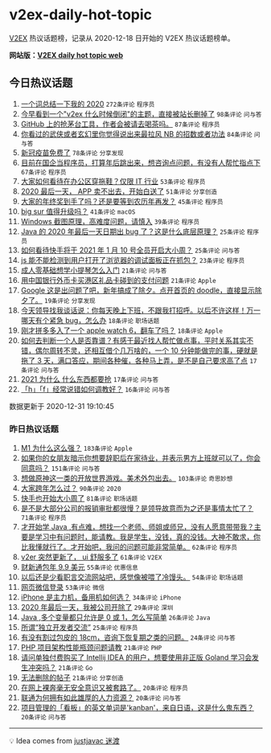 # v2ex-daily-hot-topic

[V2EX](https://www.v2ex.com/) 热议话题榜，记录从 2020-12-18 日开始的 V2EX 热议话题榜单。

**网站版：[V2EX daily hot topic web](https://realleonardo.github.io/v2ex-daily-hot-topic-web/)**

## 今日热议话题

<!-- TODAY BEGIN -->

1. [一个词总结一下我的 2020](https://www.v2ex.com/t/740578) `272条评论` `程序员`
1. [今早看到一个"v2ex 什么时候倒闭"的主题，直接被站长删掉了](https://www.v2ex.com/t/740587) `98条评论` `问与答`
1. [GitHub 上的抢茅台工具，作者会被请去喝茶吗。](https://www.v2ex.com/t/740630) `87条评论` `程序员`
1. [你看过的武侠或者玄幻里你觉得说出来最拉风 NB 的招数或者功法](https://www.v2ex.com/t/740606) `84条评论` `问与答`
1. [新冠疫苗免费了](https://www.v2ex.com/t/740635) `78条评论` `分享发现`
1. [目前在国企当程序员，打算年后跳出来，想咨询点问题，有没有人帮忙指点下](https://www.v2ex.com/t/740580) `67条评论` `程序员`
1. [大家如何看待在办公区穿拖鞋？仅限 IT 行业](https://www.v2ex.com/t/740625) `53条评论` `程序员`
1. [2020 最后一天， APP 卖不出去，开始白送了](https://www.v2ex.com/t/740716) `51条评论` `分享创造`
1. [大家的年终奖到手了吗？还是要等到农历年再发？](https://www.v2ex.com/t/740676) `45条评论` `程序员`
1. [big sur 值得升级吗？](https://www.v2ex.com/t/740537) `41条评论` `macOS`
1. [Windows 截图原理，高难度问题，请慎入](https://www.v2ex.com/t/740500) `39条评论` `程序员`
1. [Java 的 2020 年最后一天日期出 bug 了？这是什么底层原理？](https://www.v2ex.com/t/740615) `25条评论` `程序员`
1. [如何看待快手将于 2021 年 1 月 10 号全员开启大小周？](https://www.v2ex.com/t/740479) `25条评论` `问与答`
1. [js 能不能检测到用户打开了浏览器的调试面板正在抓包？](https://www.v2ex.com/t/740509) `23条评论` `程序员`
1. [成人零基础想学小提琴怎么入门](https://www.v2ex.com/t/740664) `21条评论` `问与答`
1. [用中国银行外币卡买港区礼品卡碰到的支付问题](https://www.v2ex.com/t/740585) `21条评论` `Apple`
1. [Google 这是出问题了吧，新年搞成了除夕。点开首页的 doodle，直接显示除夕了。](https://www.v2ex.com/t/740637) `19条评论` `分享发现`
1. [今天领导找我谈话说：你每天晚上下班，不跟我打招呼。以后不许这样！万一哪天有个紧急 bug，怎么办](https://www.v2ex.com/t/740702) `18条评论` `职场话题`
1. [刚才拼多多入了一个 apple watch 6，翻车了吗？](https://www.v2ex.com/t/740692) `18条评论` `Apple`
1. [如何去判断一个人是否靠谱？有感于最近找人帮忙做点事，平时关系其实不错，偶尔周转不灵，还相互借个几万啥的，一个 10 分钟能做完的事，硬就是拖了 3 天，满口答应，期间各种催，各种马上弄，是不是自己要求高了点](https://www.v2ex.com/t/740524) `17条评论` `问与答`
1. [2021 为什么 什么东西都要抢](https://www.v2ex.com/t/740515) `17条评论` `问与答`
1. [「h」「f」经常说错如何调教好？](https://www.v2ex.com/t/740717) `16条评论` `问与答`

数据更新于 2020-12-31 19:10:45

<!-- TODAY END -->

### 昨日热议话题

<!-- YESTERDAY BEGIN -->

1. [M1 为什么这么强？](https://www.v2ex.com/t/740196) `183条评论` `Apple`
1. [如果你的女朋友暗示你想要辞职后在家待业，并表示男方上班就可以了，你会同意吗？](https://www.v2ex.com/t/740219) `151条评论` `问与答`
1. [想做原神这一类的开放世界游戏。美术外包出去。](https://www.v2ex.com/t/740270) `103条评论` `奇思妙想`
1. [大家跨年怎么过？](https://www.v2ex.com/t/740202) `90条评论` `2020`
1. [快手也开始大小周了](https://www.v2ex.com/t/740283) `81条评论` `职场话题`
1. [是不是大部分公司的报销审批都很慢？是领导故意而为之还是事情太忙了？](https://www.v2ex.com/t/740244) `71条评论` `程序员`
1. [才开始学 Java ,有点难，想找一个老师、师姐或师兄，没有人愿意带带我？主要是学习中有问题时，能请教。我是学生，没钱，真的没钱。大神不敢求，你比我懂就行了。才开始吧，我问的问题可能非常简单。](https://www.v2ex.com/t/740415) `62条评论` `程序员`
1. [v2er 突然更新了， ui 舒服多了](https://www.v2ex.com/t/740216) `61条评论` `V2EX`
1. [财新通包年 9.9 美元](https://www.v2ex.com/t/740284) `55条评论` `优惠信息`
1. [以后还是少看职言交流网站吧，感觉像被喂了冷馒头。](https://www.v2ex.com/t/740294) `54条评论` `职场话题`
1. [网页微信登录](https://www.v2ex.com/t/740217) `53条评论` `微信`
1. [iPhone 是主力机，备用机如何选？](https://www.v2ex.com/t/740441) `34条评论` `iPhone`
1. [2020 年最后一天，我被公司开除了](https://www.v2ex.com/t/740457) `29条评论` `深圳`
1. [Java ,多个变量都只允许是 0 或 1，怎么写简单](https://www.v2ex.com/t/740262) `26条评论` `Java`
1. [所谓“独立开发者交流”](https://www.v2ex.com/t/740233) `25条评论` `程序员`
1. [有没有割过包皮的 18cm，咨询下恢复期之类的问题。](https://www.v2ex.com/t/740308) `24条评论` `问与答`
1. [PHP 项目架构性能瓶颈问题请教](https://www.v2ex.com/t/740346) `21条评论` `PHP`
1. [请问单独付费购买了 Intellij IDEA 的用户，想要使用非正版 Goland 学习会发生冲突吗？](https://www.v2ex.com/t/740296) `21条评论` `Go`
1. [无法删除的帖子](https://www.v2ex.com/t/740228) `21条评论` `分享创造`
1. [在网上裸奔毫无安全意识又被套路了。](https://www.v2ex.com/t/740378) `20条评论` `程序员`
1. [联通为何拥有如此雄厚的人力资源？](https://www.v2ex.com/t/740327) `20条评论` `问与答`
1. [项目管理的「看板」的英文单词是'kanban'，来自日语，这是什么鬼东西？](https://www.v2ex.com/t/740314) `20条评论` `问与答`

<!-- YESTERDAY END -->

---

💡 Idea comes from [justjavac 迷渡](https://github.com/justjavac/)
